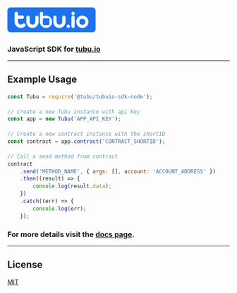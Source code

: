 <p align="left" style="margin: 10px 0 25px 0">
  <a href="https://github.com/tubuarge/folder-builder">
    <img alt="tubu.io logo" src="./logo.png" width="200"/>
  </a>
</p>

### JavaScript SDK for [tubu.io](https://www.tubu.io)

---

## Example Usage

```js
const Tubu = require('@tubu/tubuio-sdk-node');

// Create a new Tubu instance with api key
const app = new Tubu('APP_API_KEY');

// Create a new contract instance with the shortID
const contract = app.contract('CONTRACT_SHORTID');

// Call a send method from contract
contract
    .send('METHOD_NAME', { args: [], account: 'ACCOUNT_ADDRESS' })
    .then((result) => {
        console.log(result.data);
    })
    .catch((err) => {
        console.log(err);
    });
```

### For more details visit the [docs page](https://tubuarge.github.io/tubuio-sdk-docs/#/node).

---

## License

[MIT](LICENSE)
